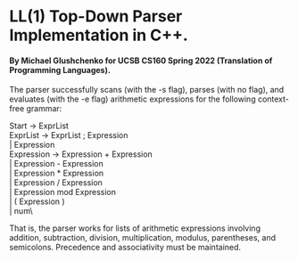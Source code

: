 # LL(1) Top-Down Parser Implementation in C++.
#### By Michael Glushchenko for UCSB CS160 Spring 2022 (Translation of Programming Languages).

The parser successfully scans (with the -s flag), parses (with no flag), and evaluates (with the -e flag) arithmetic expressions for the following context-free grammar:

Start	    →	ExprList\
ExprList	→	ExprList ; Expression\
            |	Expression\
Expression	→	Expression + Expression\
            |	Expression - Expression\
            |	Expression * Expression\
            |	Expression / Expression\
            |	Expression mod Expression\
            |	( Expression )\
            |	num\

That is, the parser works for lists of arithmetic expressions involving addition, subtraction, division, multiplication, modulus, parentheses, and semicolons. Precedence and associativity must be maintained.
